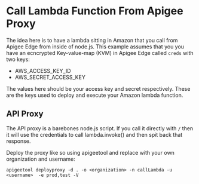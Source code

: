 # Call Lambda Function From Apigee Proxy
The idea here is to have a lambda sitting in Amazon that you call from Apigee Edge from inside of node.js. This example assumes that you you have an ecncrypted Key-value-map (KVM) in Apigee Edge called `creds` with two keys:

* AWS_ACCESS_KEY_ID
* AWS_SECRET_ACCESS_KEY

The values here should be your access key and secret respectively. These are the keys used to deploy and execute your Amazon lambda function.

## API Proxy
The API proxy is a barebones node.js script.  If you call it directly with `/` then it will use the credentials to call lambda.invoke() and then spit back that response.

Deploy the proxy like so using apigeetool and replace with your own organization and username:

```
apigeetool deployproxy -d . -o <organization> -n callLambda -u <username>  -e prod,test -V
``` 
